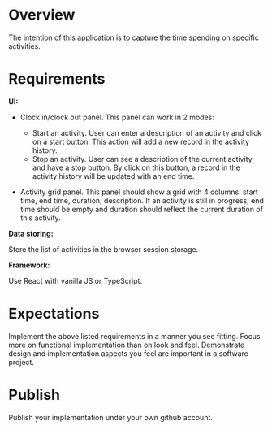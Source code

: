 # Overview
The intention of this application is to capture the time spending on specific activities.

# Requirements

**UI:**
- Clock in/clock out panel. This panel can work in 2 modes:

    - Start an activity. User can enter a description of an activity and click on a start button. This action will add a new record in the activity history.
    - Stop an activity. User can see a description of the current activity and have a stop button. By click on this button, a record in the activity history will be updated with an end time.
- Activity grid panel. This panel should show a grid with 4 columns: start time, end time, duration, description.
If an activity is still in progress, end time should be empty and duration should reflect the current duration of this activity.

**Data storing:**

Store the list of activities in the browser session storage.

**Framework:**

Use React with vanilla JS or TypeScript.

# Expectations
Implement the above listed requirements in a manner you see fitting. Focus more on functional implementation than on look and feel.
Demonstrate design and implementation aspects you feel are important in a software project.

# Publish
Publish your implementation under your own github account.